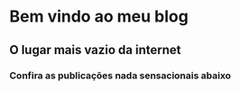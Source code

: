 # Bem vindo ao meu blog
## O lugar mais vazio da internet

### Confira as publicações nada sensacionais abaixo
